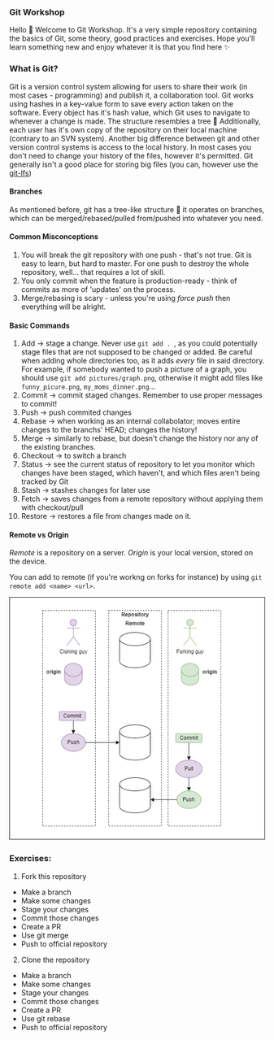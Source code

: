 ### Git Workshop
Hello 👋
Welcome to Git Workshop. It's a very simple repository containing the basics of Git, some theory, good practices and exercises.
Hope you'll learn something new and enjoy whatever it is that you find here ✨

### What is Git?
Git is a version control system allowing for users to share their work (in most cases - programming) and publish it, a collaboration tool.
Git works using hashes in a key-value form to save every action taken on the software. Every object has it's hash value, which Git uses to navigate to whenever a change is made.
The structure resembles a tree 🌳 Additionally, each user has it's own copy of the repository on their local machine (contrary to an SVN system).
Another big difference between git and other version control systems is access to the local history. In most cases you don't need to change your history of the files, however
it's permitted.
Git generally isn't a good place for storing big files (you can, however use the [git-lfs](https://git-lfs.github.com/))

#### Branches
As mentioned before, git has a tree-like structure 🌳 it operates on branches, which can be merged/rebased/pulled from/pushed into whatever you need.

#### Common Misconceptions
1. You will break the git repository with one push - that's not true. Git is easy to learn, but hard to master. For one push to destroy the whole repository, well... that requires a lot of skill.
2. You only commit when the feature is production-ready - think of commits as more of 'updates' on the process.
3. Merge/rebasing is scary - unless you're using *force push* then everything will be alright.

#### Basic Commands
1. Add -> stage a change. Never use `git add . `, as you could potentially stage files that are not supposed to be changed or added. Be careful when adding whole directories too, as it adds *every* file in said directory. For example, if somebody wanted to push a picture of a graph, you should use `git add pictures/graph.png`, otherwise it might add files like `funny_picure.png`, `my_moms_dinner.png`...
2. Commit -> commit staged changes. Remember to use proper messages to commit!
3. Push -> push commited changes
4. Rebase -> when working as an internal collabolator; moves entire changes to the branchs' HEAD; changes the history!
5. Merge -> similarly to rebase, but doesn't change the history nor any of the existing branches.
6. Checkout -> to switch a branch
7. Status -> see the current status of repository to let you monitor which changes have been staged, which haven't, and which files aren't being tracked by Git
8. Stash -> stashes changes for later use
9. Fetch -> saves changes from a remote repository without applying them with checkout/pull
10. Restore -> restores a file from changes made on it.

#### Remote vs Origin
*Remote* is a repository on a server.
*Origin* is your local version, stored on the device.

You can add to remote (if you're workng on forks for instance) by using `git remote add <name> <url>`.

![git_remote](remote.png)

### Exercises:
1. Fork this repository
  * Make a branch
  * Make some changes
  * Stage your changes 
  * Commit those changes
  * Create a PR
  * Use git merge
  * Push to official repository
2. Clone the repository
  * Make a branch
  * Make some changes
  * Stage your changes 
  * Commit those changes
  * Create a PR
  * Use git rebase
  * Push to official repository
